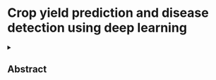 # Crop yield prediction and disease detection using deep learning 
<details>
<summary><h2> Abstract </h2> </summary>
<br>
 

